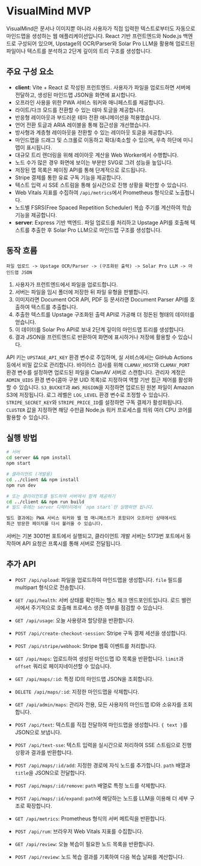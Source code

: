 # VisualMind MVP

VisualMind은 문서나 이미지뿐 아니라 사용자가 직접 입력한 텍스트로부터도 자동으로 마인드맵을 생성하는 웹 애플리케이션입니다. React 기반 프런트엔드와 Node.js 백엔드로 구성되어 있으며, Upstage의 OCR/Parser와 Solar Pro LLM을 활용해 업로드된 파일이나 텍스트를 분석하고 2단계 깊이의 트리 구조를 생성합니다.

## 주요 구성 요소

- **client**: Vite + React 로 작성된 프런트엔드. 사용자가 파일을 업로드하면 서버에 전달하고, 생성된 마인드맵 JSON을 화면에 표시합니다.
- 오프라인 사용을 위한 PWA 서비스 워커와 매니페스트를 제공합니다.
- 라이트/다크 모드를 전환할 수 있는 테마 토글을 제공합니다.
- 반응형 레이아웃과 부드러운 테마 전환 애니메이션을 적용했습니다.
- 언어 전환 토글과 ARIA 레이블을 통해 접근성을 개선했습니다.
- 방사형과 계층형 레이아웃을 전환할 수 있는 레이아웃 토글을 제공합니다.
- 마인드맵을 드래그 및 스크롤로 이동하고 확대/축소할 수 있으며, 우측 하단에 미니맵이 표시됩니다.
- 대규모 트리 렌더링을 위해 레이아웃 계산을 Web Worker에서 수행합니다.
- 노드 수가 많은 경우 화면에 보이는 부분만 SVG로 그려 성능을 높입니다.
- 저장된 맵 목록은 페이징 API를 통해 단계적으로 로드됩니다.
- Stripe 결제를 통한 유료 구독 기능을 제공합니다.
- 텍스트 입력 시 SSE 스트림을 통해 실시간으로 진행 상황을 확인할 수 있습니다.
- Web Vitals 지표를 수집하여 `/api/metrics`에서 Prometheus 형식으로 노출합니다.
- 노드별 FSRS(Free Spaced Repetition Scheduler) 복습 주기를 계산하여 학습 기능을 제공합니다.
- **server**: Express 기반 백엔드. 파일 업로드를 처리하고 Upstage API를 호출해 텍스트를 추출한 후 Solar Pro LLM으로 마인드맵 구조를 생성합니다.

## 동작 흐름

```
파일 업로드 -> Upstage OCR/Parser -> (구조화된 출력) -> Solar Pro LLM -> 마인드맵 JSON
```

1. 사용자가 프런트엔드에서 파일을 업로드합니다.
2. 서버는 파일을 임시 폴더에 저장한 뒤 파일 유형을 판별합니다.
3. 이미지라면 Document OCR API, PDF 등 문서라면 Document Parser API를 호출하여 텍스트를 추출합니다.
4. 추출한 텍스트를 Upstage 구조화된 출력 API로 가공해 더 정돈된 형태의 데이터를 얻습니다.
5. 이 데이터를 Solar Pro API로 보내 2단계 깊이의 마인드맵 트리를 생성합니다.
6. 결과 JSON을 프런트엔드로 반환하여 화면에 표시하거나 저장에 활용할 수 있습니다.

API 키는 `UPSTAGE_API_KEY` 환경 변수로 주입하며, 실 서비스에서는 GitHub Actions 등에서 비밀 값으로 관리합니다.
바이러스 검사를 위해 `CLAMAV_HOST`와 `CLAMAV_PORT` 환경 변수를 설정하면 업로드된 파일을 ClamAV 서버로 스캔합니다.
관리자 계정은 `ADMIN_UIDS` 환경 변수(콤마 구분 UID 목록)로 지정하여 역할 기반 접근 제어를 활성화할 수 있습니다.
`S3_BUCKET`과 `AWS_REGION`을 지정하면 업로드된 원본 파일이 Amazon S3에 저장됩니다.
로그 레벨은 `LOG_LEVEL` 환경 변수로 조정할 수 있습니다.
`STRIPE_SECRET_KEY`와 `STRIPE_PRICE_ID`를 설정하면 구독 결제가 활성화됩니다.
`CLUSTER` 값을 지정하면 해당 수만큼 Node.js 워커 프로세스를 띄워 여러 CPU 코어를 활용할 수 있습니다.

## 실행 방법

```bash
# 서버
cd server && npm install
npm start

# 클라이언트 (개발용)
cd ../client && npm install
npm run dev

# 또는 클라이언트를 빌드하여 서버에서 함께 제공하기
cd ../client && npm run build
# 빌드 후에는 server 디렉터리에서 `npm start`만 실행하면 됩니다.

빌드 결과에는 PWA 서비스 워커와 웹 앱 매니페스트가 포함되어 오프라인 상태에서도
최근 방문한 페이지를 다시 불러올 수 있습니다.
```

서버는 기본 3001번 포트에서 실행되고, 클라이언트 개발 서버는 5173번 포트에서 동작하며 API 요청은 프록시를 통해 서버로 전달됩니다.

## 추가 API
- `POST /api/upload`: 파일을 업로드하여 마인드맵을 생성합니다. `file` 필드를 multipart 형식으로 전송합니다.

- `GET /api/health`: 서버 상태를 확인하는 헬스 체크 엔드포인트입니다. 로드 밸런서에서 주기적으로 호출해 프로세스 생존 여부를 점검할 수 있습니다.
- `GET /api/usage`: 오늘 사용량과 할당량을 반환합니다.
- `POST /api/create-checkout-session`: Stripe 구독 결제 세션을 생성합니다.
- `POST /api/stripe/webhook`: Stripe 웹훅 이벤트를 처리합니다.
- `GET /api/maps`: 업로드하여 생성된 마인드맵 ID 목록을 반환합니다. `limit`과 `offset` 쿼리로 페이지네이션할 수 있습니다.
- `GET /api/maps/:id`: 특정 ID의 마인드맵 JSON을 조회합니다.
- `DELETE /api/maps/:id`: 지정한 마인드맵을 삭제합니다.
- `GET /api/admin/maps`: 관리자 전용, 모든 사용자의 마인드맵 ID와 소유자를 조회합니다.
- `POST /api/text`: 텍스트를 직접 전달하여 마인드맵을 생성합니다. `{ text }`를 JSON으로 보냅니다.
- `POST /api/text-sse`: 텍스트 입력을 실시간으로 처리하여 SSE 스트림으로 진행 상황과 결과를 반환합니다.
- `POST /api/maps/:id/add`: 지정한 경로에 자식 노드를 추가합니다. `path` 배열과 `title`을 JSON으로 전달합니다.
- `POST /api/maps/:id/remove`: `path` 배열로 특정 노드를 삭제합니다.
- `POST /api/maps/:id/expand`: `path`에 해당하는 노드를 LLM을 이용해 더 세부 구조로 확장합니다.
- `GET /api/metrics`: Prometheus 형식의 서버 메트릭을 반환합니다.
- `POST /api/rum`: 브라우저 Web Vitals 지표를 수집합니다.
- `GET /api/review`: 오늘 복습이 필요한 노드 목록을 반환합니다.
- `POST /api/review`: 노드 복습 결과를 기록하여 다음 복습 날짜를 계산합니다.
